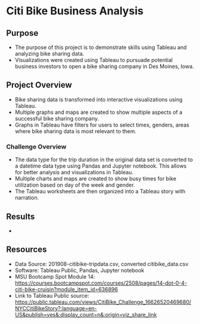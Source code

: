 # Citi Bike Business Analysis

## Purpose
- The purpose of this project is to demonstrate skills using Tableau and analyzing bike sharing data. 
- Visualizations were created using Tableau to pursuade potential business investors to open a bike sharing company in Des Moines, Iowa. 

## Project Overview
- Bike sharing data is transformed into interactive visualizations using Tableau. 
- Multiple graphs and maps are created to show multiple aspects of a successful bike sharing company. 
- Graphs in Tableau have filters for users to select times, genders, areas where bike sharing data is most relevant to them. 


### Challenge Overview
- The data type for the trip duration in the original data set is converted to a datetime data type using Pandas and Jupyter notebook. This allows for better analysis and visualizations in Tableau. 
- Multiple charts and maps are created to show busy times for bike utilization based on day of the week and gender. 
- The Tableau worksheets are then organized into a Tableau story with narration. 

## Results
- 




## Resources
- Data Source: 201908-citibike-tripdata.csv, converted citibike_data.csv
- Software:  Tableau Public, Pandas, Jupyter notebook
- MSU Bootcamp Spot Module 14: https://courses.bootcampspot.com/courses/2508/pages/14-dot-0-4-citi-bike-cruisin?module_item_id=636896
- Link to Tableau Public source: https://public.tableau.com/views/CitiBike_Challenge_16626520469680/NYCCitiBikeStory?:language=en-US&publish=yes&:display_count=n&:origin=viz_share_link






